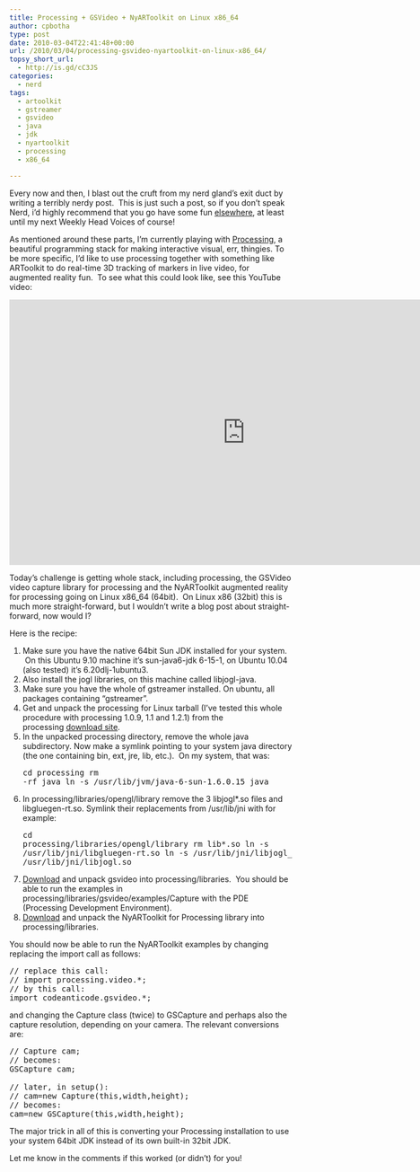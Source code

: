 ```yaml
---
title: Processing + GSVideo + NyARToolkit on Linux x86_64
author: cpbotha
type: post
date: 2010-03-04T22:41:48+00:00
url: /2010/03/04/processing-gsvideo-nyartoolkit-on-linux-x86_64/
topsy_short_url:
  - http://is.gd/cC3JS
categories:
  - nerd
tags:
  - artoolkit
  - gstreamer
  - gsvideo
  - java
  - jdk
  - nyartoolkit
  - processing
  - x86_64

---
```

Every now and then, I blast out the cruft from my nerd gland&#8217;s exit duct by writing a terribly nerdy post.  This is just such a post, so if you don&#8217;t speak Nerd, i&#8217;d highly recommend that you go have some fun [elsewhere][1], at least until my next Weekly Head Voices of course!

As mentioned around these parts, I&#8217;m currently playing with [Processing][2], a beautiful programming stack for making interactive visual, err, thingies. To be more specific, I&#8217;d like to use processing together with something like ARToolkit to do real-time 3D tracking of markers in live video, for augmented reality fun.  To see what this could look like, see this YouTube video:

<div class="jetpack-video-wrapper">
  <span class="embed-youtube" style="text-align:center; display: block;"><iframe class='youtube-player' type='text/html' width='840' height='473' src='https://www.youtube.com/embed/uoncHfnYWHM?version=3&#038;rel=1&#038;fs=1&#038;autohide=2&#038;showsearch=0&#038;showinfo=1&#038;iv_load_policy=1&#038;wmode=transparent' allowfullscreen='true' style='border:0;'></iframe></span>
</div>

Today&#8217;s challenge is getting whole stack, including processing, the GSVideo video capture library for processing and the NyARToolkit augmented reality for processing going on Linux x86_64 (64bit).  On Linux x86 (32bit) this is much more straight-forward, but I wouldn&#8217;t write a blog post about straight-forward, now would I?

Here is the recipe:

  1. Make sure you have the native 64bit Sun JDK installed for your system.  On this Ubuntu 9.10 machine it&#8217;s ﻿﻿﻿sun-java6-jdk 6-15-1, on Ubuntu 10.04 (also tested) it&#8217;s ﻿6.20dlj-1ubuntu3.
  2. Also install the jogl libraries, on this machine called libjogl-java.
  3. Make sure you have the whole of gstreamer installed. On ubuntu, all packages containing &#8220;gstreamer&#8221;.
  4. Get and unpack the processing for Linux tarball (I&#8217;ve tested this whole procedure with processing 1.0.9, 1.1 and 1.2.1) from the processing [download site][3].
  5. In the unpacked processing directory, remove the whole java subdirectory. Now make a symlink pointing to your system java directory (the one containing bin, ext, jre, lib, etc.).  On my system, that was: <pre class="brush: bash; title: ; notranslate" title="">cd processing
rm -rf java
ln -s /usr/lib/jvm/java-6-sun-1.6.0.15﻿ java
</pre>

  6. In processing/libraries/opengl/library remove the 3 libjogl*.so files and libgluegen-rt.so. Symlink their replacements from /usr/lib/jni with for example: <pre class="brush: bash; title: ; notranslate" title="">cd processing/libraries/opengl/library
rm lib*.so
ln -s /usr/lib/jni/libgluegen-rt.so
ln -s /usr/lib/jni/libjogl_awt.so
ln -s /usr/lib/jni/libjogl.so
</pre>

  7. [Download][4] and unpack gsvideo into processing/libraries.  You should be able to run the examples in processing/libraries/gsvideo/examples/Capture with the PDE (Processing Development Environment).
  8. [Download][5] and unpack the NyARToolkit for Processing library into processing/libraries.

You should now be able to run the NyARToolkit examples by changing replacing the import call as follows:

<pre class="brush: java; title: ; notranslate" title="">// replace this call:
// import processing.video.*;
// by this call:
import codeanticode.gsvideo.*;
</pre>

and changing the Capture class (twice) to GSCapture and perhaps also the capture resolution, depending on your camera. The relevant conversions are:

<pre class="brush: java; title: ; notranslate" title="">// Capture cam;
// becomes:
GSCapture cam;

// later, in setup():
// cam=new Capture(this,width,height);
// becomes:
cam=new GSCapture(this,width,height);
</pre>

The major trick in all of this is converting your Processing installation to use your system 64bit JDK instead of its own built-in 32bit JDK.

Let me know in the comments if this worked (or didn&#8217;t) for you!

 [1]: http://chatroulette.com/ "fun random webcam site"
 [2]: http://processing.org/ "Processing website"
 [3]: http://processing.org/download/ "processing download site"
 [4]: http://users.design.ucla.edu/~acolubri/processing/gsvideo/home/ "GSVideo website"
 [5]: http://nyatla.jp/nyartoolkit/wiki/index.php?NyAR4psg.en "NyARToolkit for Processing website"

